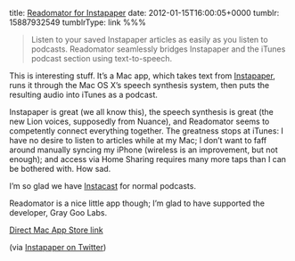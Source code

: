 title: [Readomator for Instapaper](http://www.graygoolabs.com/readomator)
date: 2012-01-15T16:00:05+0000
tumblr: 15887932549
tumblrType: link
%%%

> Listen to your saved Instapaper articles as easily as you listen to podcasts. Readomator seamlessly bridges Instapaper and the iTunes podcast section using text-to-speech. 

This is interesting stuff. It’s a Mac app, which takes text from [Instapaper](https://www.instapaper.com/), runs it through the Mac OS X’s speech synthesis system, then puts the resulting audio into iTunes as a podcast. 

Instapaper is great (we all know this), the speech synthesis is great (the new Lion voices, supposedly from Nuance), and Readomator seems to competently connect everything together. The greatness stops at iTunes: I have no desire to listen to articles while at my Mac; I don’t want to faff around manually syncing my iPhone (wireless is an improvement, but not enough); and access via Home Sharing requires many more taps than I can be bothered with. How sad. 

I’m so glad we have [Instacast](http://vemedio.com/products/instacast) for normal podcasts. 

Readomator is a nice little app though; I’m glad to have supported the developer, Gray Goo Labs. 

[Direct Mac App Store link](http://itunes.apple.com/app/id488536759)

(via [Instapaper on Twitter](http://twitter.com/instapaper/status/148847962414514176))
